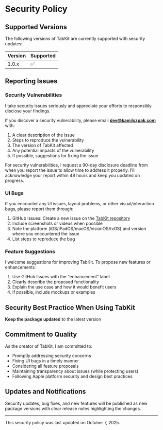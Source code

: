 # Security Policy

## Supported Versions

The following versions of TabKit are currently supported with security updates:

| Version | Supported          |
| ------- | ------------------ |
| 1.0.x   | :white_check_mark: |

## Reporting Issues

### Security Vulnerabilities

I take security issues seriously and appreciate your efforts to responsibly disclose your findings.

If you discover a security vulnerability, please email **dev@kamilszpak.com** with:

1. A clear description of the issue
2. Steps to reproduce the vulnerability
3. The version of TabKit affected
4. Any potential impacts of the vulnerability
5. If possible, suggestions for fixing the issue

For security vulnerabilities, I request a 90-day disclosure deadline from when you report the issue to allow time to address it properly. I'll acknowledge your report within 48 hours and keep you updated on progress.

### UI Bugs

If you encounter any UI issues, layout problems, or other visual/interaction bugs, please report them through:

1. GitHub Issues: Create a new issue on the [TabKit repository](https://github.com/SzpakKamil/TabKit/issues)
2. Include screenshots or videos when possible
3. Note the platform (iOS/iPadOS/macOS/visionOS/tvOS) and version where you encountered the issue
4. List steps to reproduce the bug

### Feature Suggestions

I welcome suggestions for improving TabKit. To propose new features or enhancements:

1. Use GitHub Issues with the "enhancement" label
2. Clearly describe the proposed functionality
3. Explain the use case and how it would benefit users
4. If possible, include mockups or examples

## Security Best Practice When Using TabKit

 **Keep the package updated** to the latest version

## Commitment to Quality

As the creator of TabKit, I am committed to:

- Promptly addressing security concerns
- Fixing UI bugs in a timely manner
- Considering all feature proposals
- Maintaining transparency about issues (while protecting users)
- Following Apple platform security and design best practices

## Updates and Notifications

Security updates, bug fixes, and new features will be published as new package versions with clear release notes highlighting the changes.

---

This security policy was last updated on October 7, 2025.
